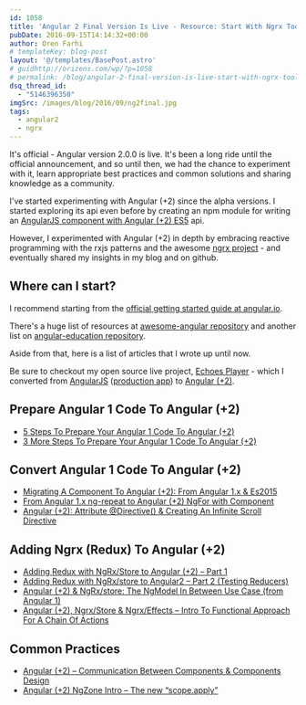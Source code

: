 ```yaml
---
id: 1058
title: 'Angular 2 Final Version Is Live - Resource: Start With Ngrx Tools'
pubDate: 2016-09-15T14:14:32+00:00
author: Oren Farhi 
# templateKey: blog-post
layout: '@/templates/BasePost.astro'
# guidhttp://orizens.com/wp/?p=1058
# permalink: /blog/angular-2-final-version-is-live-start-with-ngrx-tools/
dsq_thread_id:
  - "5146396350"
imgSrc: /images/blog/2016/09/ng2final.jpg
tags:
  - angular2
  - ngrx
---
```

It's official - Angular version 2.0.0 is live. It's been a long ride until the official announcement, and so until then, we had the chance to experiment with it, learn appropriate best practices and common solutions and sharing knowledge as a community.

I've started experimenting with Angular (+2) since the alpha versions. I started exploring its api even before by creating an npm module for writing an [AngularJS component with Angular (+2) ES5](https://www.npmjs.com/package/angular2to1) api.

However, I experimented with Angular (+2) in depth by embracing reactive programming with the rxjs patterns and the awesome [ngrx project](https://github.com/ngrx/) - and eventually shared my insights in my blog and on github.<!--more-->

## Where can I start?

I recommend starting from the [official getting started guide at angular.io](https://angular.io/docs/ts/latest/quickstart.html).

There's a huge list of resources at [awesome-angular repository](https://github.com/AngularClass/awesome-angular2) and another list on [angular-education repository](https://github.com/timjacobi/angular2-education).

Aside from that, here is a list of articles that I wrote up until now.

Be sure to checkout my open source live project, <a href="http://orizens.github.io/echoes-ng2" target="_blank">Echoes Player</a> - which I converted from <a href="http://github.com/orizens/echoes" target="_blank">AngularJS</a> (<a href="http://echoesplayer.netlify.app" target="_blank">production app</a>) to <a href="http://github.com/orizens/echoes-ng2" target="_blank">Angular (+2)</a>.

## Prepare Angular 1 Code To Angular (+2)

  * <a href="http://orizens.com/wp/blog/5-steps-to-prepare-your-angular-1-code-to-angular-2/" target="_blank">5 Steps To Prepare Your Angular 1 Code To Angular (+2)</a>
  * <a href="http://orizens.com/wp/blog/3-more-steps-to-prepare-your-angular-1-code-to-angular-2/" target="_blank">3 More Steps To Prepare Your Angular 1 Code To Angular (+2)</a>

## Convert Angular 1 Code To Angular (+2)

  * <a href="http://orizens.com/wp/blog/migrating-a-component-to-angular-2-from-angular-1-x-es2015/" target="_blank">Migrating A Component To Angular (+2): From Angular 1.x & Es2015</a>
  * <a href="http://orizens.com/wp/blog/from-angular-1-x-ng-repeat-to-angular-2-ngfor-with-component/" target="_blank">From Angular 1.x ng-repeat to Angular (+2) NgFor with Component</a>
  * <a href="http://orizens.com/wp/blog/angular-2-attribute-directive-creating-an-infinite-scroll-directive/" target="_blank">Angular (+2): Attribute @Directive() & Creating An Infinite Scroll Directive</a>

## Adding Ngrx (Redux) To Angular (+2)

  * <a href="http://orizens.com/wp/blog/adding-redux-with-ngrxstore-to-angular-2-part-1/" target="_blank">Adding Redux with NgRx/Store to Angular (+2) – Part 1</a>
  * <a href="http://orizens.com/wp/blog/adding-redux-with-ngrxstore-to-angular2-part-2-testing-reducers/" target="_blank">Adding Redux with NgRx/store to Angular2 – Part 2 (Testing Reducers)</a>
  * <a href="http://orizens.com/wp/blog/angular-2-ngrxstore-the-ngmodel-in-between-use-case-from-angular-1/" target="_blank">Angular (+2) & NgRx/store: The NgModel In Between Use Case (from Angular 1)</a>
  * <a href="http://orizens.com/wp/blog/angular-2-ngrxstore-ngrxeffects-intro-to-functional-approach-for-a-chain-of-actions/" target="_blank">Angular (+2), Ngrx/Store & Ngrx/Effects – Intro To Functional Approach For A Chain Of Actions</a>

## Common Practices

  * <a href="http://orizens.com/wp/blog/angular-2-communication-between-components-components-design/" target="_blank">Angular (+2) – Communication Between Components & Components Design</a>
  * <a href="http://orizens.com/wp/blog/angular-2-ngzone-intro-the-new-scope-apply/" target="_blank">Angular (+2) NgZone Intro – The new “scope.apply”</a>